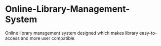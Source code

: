 # Online-Library-Management-System
Online library management system designed which makes library easy-to-access and more user compatible.

